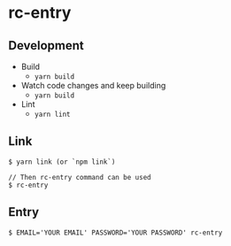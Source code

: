 # rc-entry

## Development
- Build
    - `yarn build`
- Watch code changes and keep building
    - `yarn build`
- Lint
    - `yarn lint`

## Link
```
$ yarn link (or `npm link`)

// Then rc-entry command can be used
$ rc-entry
```

## Entry
```
$ EMAIL='YOUR EMAIL' PASSWORD='YOUR PASSWORD' rc-entry
```
